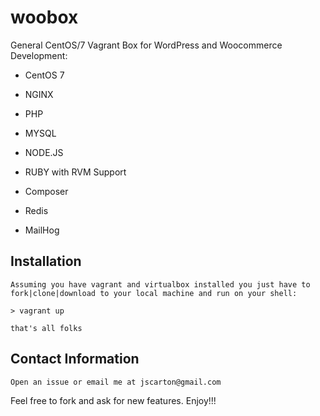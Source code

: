 # woobox

General CentOS/7 Vagrant Box for WordPress and Woocommerce Development:

* CentOS 7

* NGINX

* PHP

* MYSQL

* NODE.JS

* RUBY with RVM Support

* Composer

* Redis

* MailHog

## Installation

	Assuming you have vagrant and virtualbox installed you just have to fork|clone|download to your local machine and run on your shell:
	
	> vagrant up

	that's all folks

## Contact Information

	Open an issue or email me at jscarton@gmail.com

Feel free to fork and ask for new features. Enjoy!!!
